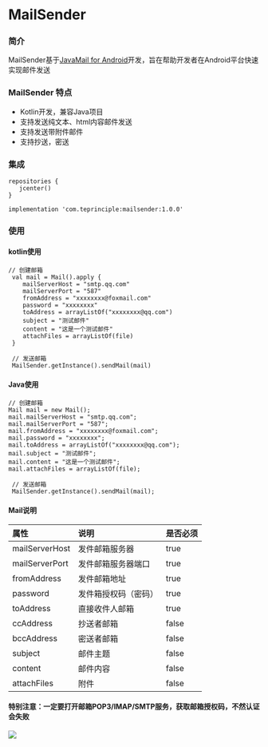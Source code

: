 # MailSender
### 简介
MailSender基于[JavaMail for Android](https://javaee.github.io/javamail/Android)开发，旨在帮助开发者在Android平台快速实现邮件发送
### MailSender 特点
* Kotlin开发，兼容Java项目
* 支持发送纯文本、html内容邮件发送
* 支持发送带附件邮件
* 支持抄送，密送

### 集成
```
repositories {
   jcenter()    
}

implementation 'com.teprinciple:mailsender:1.0.0'
```
### 使用
#### kotlin使用
```
// 创建邮箱
 val mail = Mail().apply {
    mailServerHost = "smtp.qq.com"
    mailServerPort = "587"
    fromAddress = "xxxxxxxx@foxmail.com"
    password = "xxxxxxxx"
    toAddress = arrayListOf("xxxxxxxx@qq.com")
    subject = "测试邮件"
    content = "这是一个测试邮件"
    attachFiles = arrayListOf(file)
 }
 
 // 发送邮箱
 MailSender.getInstance().sendMail(mail)
```

#### Java使用
```
// 创建邮箱
Mail mail = new Mail();
mail.mailServerHost = "smtp.qq.com";
mail.mailServerPort = "587";
mail.fromAddress = "xxxxxxxx@foxmail.com";
mail.password = "xxxxxxxx";
mail.toAddress = arrayListOf("xxxxxxxx@qq.com");
mail.subject = "测试邮件";
mail.content = "这是一个测试邮件";
mail.attachFiles = arrayListOf(file);

 // 发送邮箱
 MailSender.getInstance().sendMail(mail);
```
#### Mail说明
| 属性             | 说明                               | 是否必须 |
|:-------------- |:------------------------------------ |:------ |
| mailServerHost| 发件邮箱服务器         | true   |
| mailServerPort | 发件邮箱服务器端口      | true   |
| fromAddress    | 发件邮箱地址     | true   |
| password     | 发件箱授权码（密码）     | true   |
| toAddress     | 直接收件人邮箱    | true   |
| ccAddress     | 抄送者邮箱     | false   |
| bccAddress     | 密送者邮箱     | false   |
| subject     | 邮件主题     | false   |
| content     | 邮件内容     | false   |
| attachFiles     | 附件     | false   |

#### 特别注意：一定要打开邮箱POP3/IMAP/SMTP服务，获取邮箱授权码，不然认证会失败
![](http://upload-images.jianshu.io/upload_images/2368611-58043f5d5d0b6137.png?imageMogr2/auto-orient/strip%7CimageView2/2/w/1240)